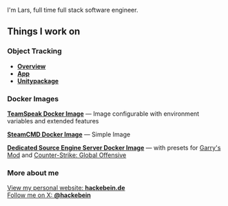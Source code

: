 I'm Lars, full time full stack software engineer.

## Things I work on
### Object Tracking
* [**Overview**](https://github.com/users/Hackebein/projects/4)
* [**App**](https://github.com/Hackebein/Object-Tracking-App)
* [**Unitypackage**](https://github.com/Hackebein/Object-Tracking-Unitypackage)

### Docker Images
[**TeamSpeak Docker Image**](https://github.com/Hackebein/docker-ts3server) — Image configurable with environment variables and extended features

[**SteamCMD Docker Image**](https://github.com/Hackebein/docker-steamcmd) — Simple Image

[**Dedicated Source Engine Server Docker Image**](https://github.com/Hackebein/docker-srcds) — with presets for [Garry's Mod](https://github.com/Hackebein/docker-garrysmod) and [Counter-Strike: Global Offensive](https://github.com/Hackebein/docker-csgo) 

### More about me

[View my personal website: **hackebein.de**](https://hackebein.de)  
[Follow me on X: **@hackebein**](https://x.com/hackebein)
